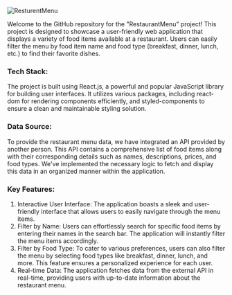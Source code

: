 
![ResturentMenu](https://github.com/shivamkumarjha711/ResturentMenu/assets/125046297/6a45c38f-4b87-4585-bd0d-941d3d28c76c)

Welcome to the GitHub repository for the "RestaurantMenu" project! This project is designed to showcase a user-friendly web application that displays a variety of food items available at a restaurant. Users can easily filter the menu by food item name and food type (breakfast, dinner, lunch, etc.) to find their favorite dishes.

### Tech Stack: 

The project is built using React.js, a powerful and popular JavaScript library for building user interfaces. It utilizes various packages, including react-dom for rendering components efficiently, and styled-components to ensure a clean and maintainable styling solution.

### Data Source: 

To provide the restaurant menu data, we have integrated an API provided by another person. This API contains a comprehensive list of food items along with their corresponding details such as names, descriptions, prices, and food types. We've implemented the necessary logic to fetch and display this data in an organized manner within the application.

### Key Features:

1.	Interactive User Interface: The application boasts a sleek and user-friendly interface that allows users to easily navigate through the menu items.
2.	Filter by Name: Users can effortlessly search for specific food items by entering their names in the search bar. The application will instantly filter the menu items accordingly.
3.	Filter by Food Type: To cater to various preferences, users can also filter the menu by selecting food types like breakfast, dinner, lunch, and more. This feature ensures a personalized experience for each user.
4.	Real-time Data: The application fetches data from the external API in real-time, providing users with up-to-date information about the restaurant menu.

